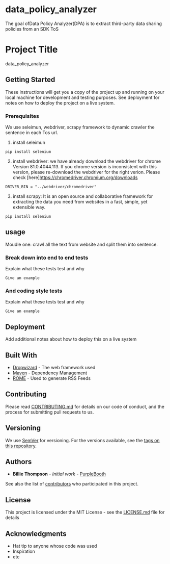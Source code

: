 # data_policy_analyzer
The goal ofData Policy Analyzer(DPA) is to extract third-party  data  sharing  policies  from  an  SDK  ToS

# Project Title

data_policy_analyzer

## Getting Started

These instructions will get you a copy of the project up and running on your local machine for development and testing purposes. See deployment for notes on how to deploy the project on a live system.

### Prerequisites

We use seleimun, webdriver, scrapy framework to dynamic crawler the sentence in each Tos url. 
1. install seleimun
```
pip install selenium
```
2. install webdriver: we have already download the webdriver for chrome Version 81.0.4044.113. If you chrome version is inconsistent with this version, please re-download the webdriver for the right verion. Please check [here]https://chromedriver.chromium.org/downloads 
```
DRIVER_BIN = "../webdriver/chromedriver"
```
3. install scrapy: It is an open source and collaborative framework for extracting the data you need from websites in a fast, simple, yet extensible way.
``` 
pip install selenium
``` 


## usage

Moudle one: crawl all the text from website and split them into sentence.

### Break down into end to end tests

Explain what these tests test and why

```
Give an example
```

### And coding style tests

Explain what these tests test and why

```
Give an example
```

## Deployment

Add additional notes about how to deploy this on a live system

## Built With

* [Dropwizard](http://www.dropwizard.io/1.0.2/docs/) - The web framework used
* [Maven](https://maven.apache.org/) - Dependency Management
* [ROME](https://rometools.github.io/rome/) - Used to generate RSS Feeds

## Contributing

Please read [CONTRIBUTING.md](https://gist.github.com/PurpleBooth/b24679402957c63ec426) for details on our code of conduct, and the process for submitting pull requests to us.

## Versioning

We use [SemVer](http://semver.org/) for versioning. For the versions available, see the [tags on this repository](https://github.com/your/project/tags). 

## Authors

* **Billie Thompson** - *Initial work* - [PurpleBooth](https://github.com/PurpleBooth)

See also the list of [contributors](https://github.com/your/project/contributors) who participated in this project.

## License

This project is licensed under the MIT License - see the [LICENSE.md](LICENSE.md) file for details

## Acknowledgments

* Hat tip to anyone whose code was used
* Inspiration
* etc

